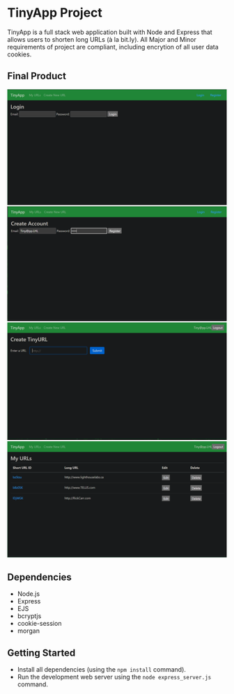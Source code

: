 # TinyApp Project

TinyApp is a full stack web application built with Node and Express that allows users to shorten long URLs (à la bit.ly). All Major and Minor requirements of project are compliant, including encrytion of all user data cookies.

## Final Product

!["Login"](https://github.com/RickCarr/tinyapp/blob/master/docs/tinyApp-login.PNG?raw=true)
!["Register"](https://github.com/RickCarr/tinyapp/blob/master/docs/tinyApp-register.PNG?raw=true)
!["Create New"](https://github.com/RickCarr/tinyapp/blob/master/docs/tinyApp-new.PNG?raw=true)
!["My Urls"](https://github.com/RickCarr/tinyapp/blob/master/docs/tinyApp-urls.PNG?raw=true)


## Dependencies

- Node.js
- Express
- EJS
- bcryptjs
- cookie-session
- morgan

## Getting Started

- Install all dependencies (using the `npm install` command).
- Run the development web server using the `node express_server.js` command.